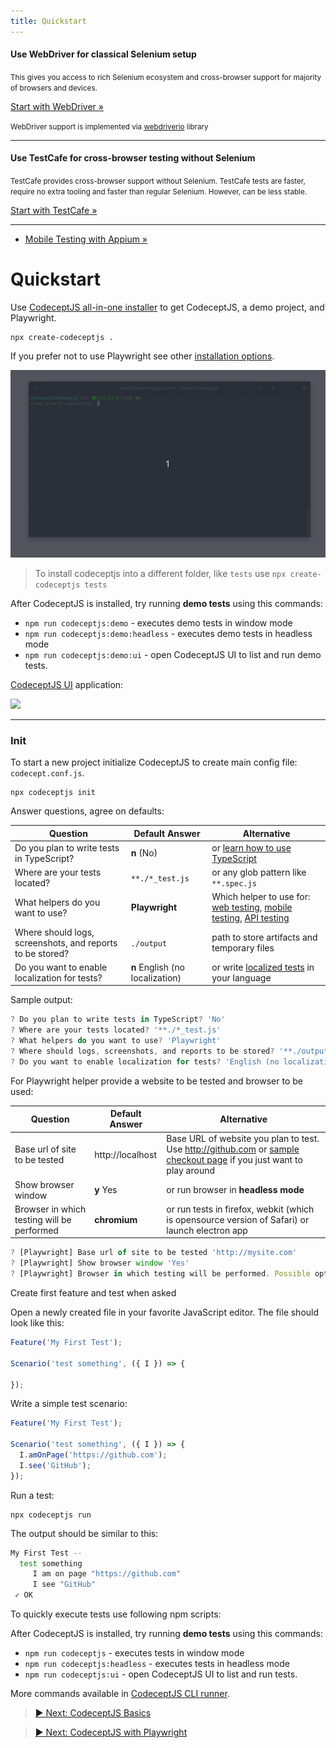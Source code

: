 ```yaml
---
title: Quickstart
---
```


#### Use WebDriver for classical Selenium setup

<small>
This gives you access to rich Selenium ecosystem and cross-browser support for majority of browsers and devices.
</small>


<a href="/webdriver" class="button extended" >Start with WebDriver &raquo;</a>

<small> WebDriver support is implemented via [webdriverio](https://webdriver.io) library </small>

---

#### Use TestCafe for cross-browser testing without Selenium

<small>
TestCafe provides cross-browser support without Selenium. TestCafe tests are faster, require no extra tooling and faster than regular Selenium. However, can be less stable.
</small>

<a href="/testcafe" class="button green extended" >Start with TestCafe &raquo;</a>

---

* [Mobile Testing with Appium »](/mobile)


# Quickstart


Use [CodeceptJS all-in-one installer](https://github.com/codeceptjs/create-codeceptjs) to get CodeceptJS, a demo project, and Playwright.

```
npx create-codeceptjs .
```

If you prefer not to use Playwright see other [installation options](/installation/).

![Installation](./images/codeceptinstall.gif)

> To install codeceptjs into a different folder, like `tests` use `npx create-codeceptjs tests`

After CodeceptJS is installed, try running **demo tests** using this commands:

* `npm run codeceptjs:demo` - executes demo tests in window mode
* `npm run codeceptjs:demo:headless` - executes demo tests in headless mode
* `npm run codeceptjs:demo:ui` - open CodeceptJS UI to list and run demo tests. 

[CodeceptJS UI](/ui) application:

![](https://user-images.githubusercontent.com/220264/93860826-4d5fbc80-fcc8-11ea-99dc-af816f3db466.png)

---

### Init

To start a new project initialize CodeceptJS to create main config file: `codecept.conf.js`.

```
npx codeceptjs init
```

Answer questions, agree on defaults:


| Question | Default Answer  | Alternative
|---|---|---|
| Do you plan to write tests in TypeScript?  | **n** (No)  | or [learn how to use TypeScript](/typescript)
| Where are your tests located? | `**./*_test.js` | or any glob pattern like `**.spec.js`
| What helpers do you want to use? | **Playwright** | Which helper to use for: [web testing](https://codecept.io/basics/#architecture), [mobile testing](https://codecept.io/mobile/), [API testing](https://codecept.io/api/)
| Where should logs, screenshots, and reports to be stored? | `./output` | path to store artifacts and temporary files 
| Do you want to enable localization for tests? | **n** English (no localization) | or write [localized tests](https://codecept.io/translation/) in your language
  

Sample output:

```js
? Do you plan to write tests in TypeScript? 'No'
? Where are your tests located? '**./*_test.js'
? What helpers do you want to use? 'Playwright'
? Where should logs, screenshots, and reports to be stored? '**./output**'
? Do you want to enable localization for tests? 'English (no localization)'
```

For Playwright helper provide a website to be tested and browser to be used:

| Question | Default Answer  | Alternative
|---|---|---|
| Base url of site to be tested | http://localhost | Base URL of website you plan to test. Use http://github.com or [sample checkout page](https://getbootstrap.com/docs/5.2/examples/checkout/) if you just want to play around
| Show browser window | **y** Yes | or run browser in **headless mode** 
| Browser in which testing will be performed | **chromium** | or run tests in firefox, webkit (which is opensource version of Safari) or launch electron app

```js
? [Playwright] Base url of site to be tested 'http://mysite.com'
? [Playwright] Show browser window 'Yes'
? [Playwright] Browser in which testing will be performed. Possible options: chromium, firefox, webkit or electron 'chromium'

```

Create first feature and test when asked

Open a newly created file in your favorite JavaScript editor. 
The file should look like this:

```js
Feature('My First Test');

Scenario('test something', ({ I }) => {

});
```
Write a simple test scenario:

```js
Feature('My First Test');

Scenario('test something', ({ I }) => {
  I.amOnPage('https://github.com');
  I.see('GitHub');
});
```

Run a test:

```
npx codeceptjs run
```

The output should be similar to this:

```bash
My First Test --
  test something
     I am on page "https://github.com"
     I see "GitHub"
 ✓ OK
```

To quickly execute tests use following npm scripts:

After CodeceptJS is installed, try running **demo tests** using this commands:

* `npm run codeceptjs` - executes tests in window mode
* `npm run codeceptjs:headless` - executes tests in headless mode
* `npm run codeceptjs:ui` - open CodeceptJS UI to list and run tests. 

More commands available in [CodeceptJS CLI runner](https://codecept.io/commands/).


> [▶ Next: CodeceptJS Basics](/basics/)

> [▶ Next: CodeceptJS with Playwright](/playwright/)

